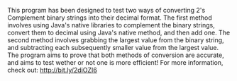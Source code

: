 This program has been designed to test two ways of converting 2's Complement 
binary strings into their decimal format. The first method involves using Java's
native libraries to complement the binary strings, convert them to decimal
using Java's native method, and then add one. The second method involves
grabbing the largest value from the binary string, and subtracting each subsequently
smaller value from the largest value. The program aims to prove that both methods of 
conversion are accurate, and aims to test wether or not one is more efficient!
For more information, check out: http://bit.ly/2diOZI6
